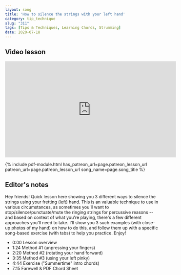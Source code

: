 ```yaml
---
layout: song
title: 'How to silence the strings with your left hand'
category: tip_technique
slug: "311"
tags: [Tips & Techniques, Learning Chords, Strumming]
date: 2020-07-18
---
```


<!-- patreon_lesson_available: true
patreon_lesson_url: https://www.patreon.com/posts/35077534 -->

## Video lesson

<!-- Coming soon! -->

<iframe width="560" height="315" src="https://www.youtube.com/embed/_JjZ2pZc3l8" frameborder="0" allow="accelerometer; autoplay; encrypted-media; gyroscope; picture-in-picture" allowfullscreen></iframe>

{% include pdf-module.html has_patreon_url=page.patreon_lesson_url patreon_url=page.patreon_lesson_url song_name=page.song_title %}

## Editor's notes

Hey friends! Quick lesson here showing you 3 different ways to silence the strings using your fretting (left) hand. This is an valuable technique to use in various circumstances, as sometimes you'll want to stop/silence/punctuate/mute the ringing strings for percussive reasons -- and based on context of what you're playing, there's a few different approaches you'll need to take. I'll show you 3 such examples (with close-up photos of my hand) on how to do this, and follow them up with a specific song-based exercise (with tabs) to help you practice. Enjoy!

- 0:00 Lesson overview
- 1:24 Method #1 (unpressing your fingers)
- 2:20 Method #2 (rotating your hand forward)
- 3:35 Method #3 (using your left pinky)
- 4:44 Exercise ("Summertime" intro chords)
- 7:15 Farewell & PDF Chord Sheet
